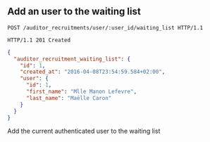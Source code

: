 ## Add an user to the waiting list

```http
POST /auditor_recruitments/user/:user_id/waiting_list HTTP/1.1
```

```http
HTTP/1.1 201 Created
```

```json
{
  "auditor_recruitment_waiting_list": {
    "id": 1,
    "created_at": "2016-04-08T23:54:59.584+02:00",
    "user": {
      "id": 1,
      "first_name": "Mlle Manon Lefevre",
      "last_name": "Maëlle Caron"
    }
  }
}
```

Add the current authenticated user to the waiting list
